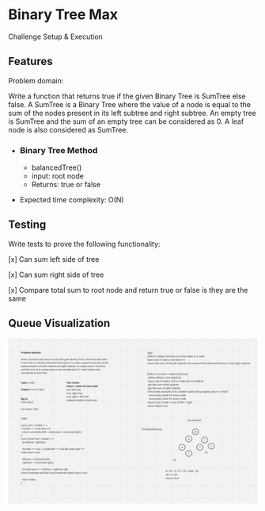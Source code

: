 # Binary Tree Max

<!-- Short summary or background information -->
Challenge Setup & Execution

## Features

Problem domain:

Write a function that returns true if the given Binary Tree is SumTree else false. A SumTree is a Binary Tree where the value of a node is equal to the sum of the nodes present in its left subtree and right subtree. An empty tree is SumTree and the sum of an empty tree can be considered as 0. A leaf node is also considered as SumTree.

- ### Binary Tree Method

  - balancedTree()
  - input: root node
  - Returns: true or false

- Expected time complexity: O(N)



## Testing

Write tests to prove the following functionality:

[x] Can sum left side of tree


[x] Can sum right side of tree

[x] Compare total sum to root node and return true or false is they are the same

## Queue Visualization

![code challenge 15](./img/isSumTree.png)
